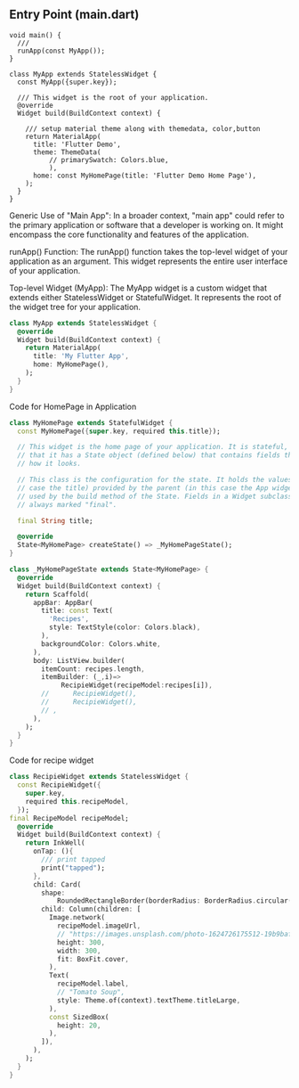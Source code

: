 ### 

## Entry Point (main.dart)
```
void main() {
  ///
  runApp(const MyApp());
}

class MyApp extends StatelessWidget {
  const MyApp({super.key});

  /// This widget is the root of your application.
  @override
  Widget build(BuildContext context) {

    /// setup material theme along with themedata, color,button
    return MaterialApp(
      title: 'Flutter Demo',
      theme: ThemeData(
          // primarySwatch: Colors.blue,
          ),
      home: const MyHomePage(title: 'Flutter Demo Home Page'),
    );
  }
}
```
Generic Use of "Main App":
  In a broader context, "main app" could refer to the primary application or software that a developer is working on. It might encompass the core functionality    and features of the application.

runApp() Function:
The runApp() function takes the top-level widget of your application as an argument.
This widget represents the entire user interface of your application.


Top-level Widget (MyApp):
The MyApp widget is a custom widget that extends either StatelessWidget or StatefulWidget. It represents the root of the widget tree for your application.
```dart
class MyApp extends StatelessWidget {
  @override
  Widget build(BuildContext context) {
    return MaterialApp(
      title: 'My Flutter App',
      home: MyHomePage(),
    );
  }
}
```
Code for HomePage in Application 
```dart
class MyHomePage extends StatefulWidget {
  const MyHomePage({super.key, required this.title});

  // This widget is the home page of your application. It is stateful, meaning
  // that it has a State object (defined below) that contains fields that affect
  // how it looks.

  // This class is the configuration for the state. It holds the values (in this
  // case the title) provided by the parent (in this case the App widget) and
  // used by the build method of the State. Fields in a Widget subclass are
  // always marked "final".

  final String title;

  @override
  State<MyHomePage> createState() => _MyHomePageState();
}

class _MyHomePageState extends State<MyHomePage> {
  @override
  Widget build(BuildContext context) {
    return Scaffold(
      appBar: AppBar(
        title: const Text(
          'Recipes',
          style: TextStyle(color: Colors.black),
        ),
        backgroundColor: Colors.white,
      ),
      body: ListView.builder(
        itemCount: recipes.length,
        itemBuilder: (_,i)=>
             RecipieWidget(recipeModel:recipes[i]),
        //      RecipieWidget(),
        //      RecipieWidget(),
        // ,
      ),
    );
  }
}
```
Code for recipe widget 
```dart
class RecipieWidget extends StatelessWidget {
  const RecipieWidget({
    super.key,
    required this.recipeModel,
  });
final RecipeModel recipeModel;
  @override
  Widget build(BuildContext context) {
    return InkWell(
      onTap: (){
        /// print tapped
        print("tapped");
      },
      child: Card(
        shape:
            RoundedRectangleBorder(borderRadius: BorderRadius.circular(10)),
        child: Column(children: [
          Image.network(
            recipeModel.imageUrl,
            // "https://images.unsplash.com/photo-1624726175512-19b9baf9fbd1?ixlib=rb-4.0.3&ixid=M3wxMjA3fDB8MHxwaG90by1wYWdlfHx8fGVufDB8fHx8fA%3D%3D&auto=format&fit=crop&w=870&q=80",
            height: 300,
            width: 300,
            fit: BoxFit.cover,
          ),
          Text(
            recipeModel.label,
            // "Tomato Soup",
            style: Theme.of(context).textTheme.titleLarge,
          ),
          const SizedBox(
            height: 20,
          ),
        ]),
      ),
    );
  }
}
```

